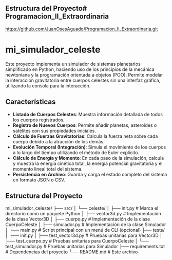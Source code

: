 ## Estructura del Proyecto# Programacion_II_Extraordinaria

https://github.com/JuanOsesAguado/Programacion_II_Extraordinaria.git

# mi_simulador_celeste

Este proyecto implementa un simulador de sistemas planetarios simplificado en Python, haciendo uso de los principios de la mecánica newtoniana y la programación orientada a objetos (POO). Permite modelar la interacción gravitatoria entre cuerpos celestes sin una interfaz gráfica, utilizando la consola para la interacción.

## Características

- **Listado de Cuerpos Celestes**: Muestra información detallada de todos los cuerpos registrados.
- **Registro de Nuevos Cuerpos**: Permite añadir planetas, asteroides o satélites con sus propiedades iniciales.
- **Cálculo de Fuerzas Gravitatorias**: Calcula la fuerza neta sobre cada cuerpo debido a la atracción de los demás.
- **Evolución Temporal (Integración)**: Simula el movimiento de los cuerpos a lo largo del tiempo utilizando el método de Euler explícito.
- **Cálculo de Energía y Momento**: En cada paso de la simulación, calcula y muestra la energía cinética total, la energía potencial gravitatoria y el momento lineal total del sistema.
- **Persistencia en Archivo**: Guarda y carga el estado completo del sistema en formato JSON o CSV.

## Estructura del Proyecto

mi_simulador_celeste/
├── src/
│   └── celeste/
│       ├── init.py      # Marca el directorio como un paquete Python
│       ├── vector3d.py      # Implementación de la clase Vector3D
│       ├── cuerpo.py        # Implementación de la clase CuerpoCeleste
│       ├── simulador.py     # Implementación de la clase Simulador
│       └── main.py          # Script principal con un menú de CLI (opcional)
├── tests/
│   ├── init.py
│   ├── test_vector3d.py     # Pruebas unitarias para Vector3D
│   ├── test_cuerpo.py       # Pruebas unitarias para CuerpoCeleste
│   └── test_simulador.py    # Pruebas unitarias para Simulador
├── requirements.txt         # Dependencias del proyecto
└── README.md                # Este archivo